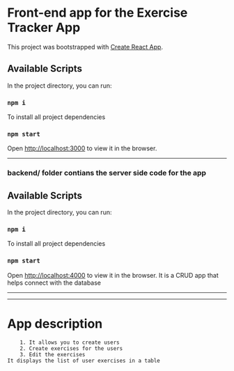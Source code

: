 # Front-end app for the Exercise Tracker App
This project was bootstrapped with [Create React App](https://github.com/facebook/create-react-app).

## Available Scripts

In the project directory, you can run:
### `npm i`
To install all project dependencies

### `npm start`
Open [http://localhost:3000](http://localhost:3000) to view it in the browser.

---
### backend/ folder contians the server side code for the app

## Available Scripts

In the project directory, you can run:
### `npm i`
To install all project dependencies

### `npm start`
Open [http://localhost:4000](http://localhost:4000) to view it in the browser.
It is a CRUD app that helps connect with the database 

---
---
# App description 
        1. It allows you to create users 
        2. Create exercises for the users
        3. Edit the exercises
    It displays the list of user exercises in a table